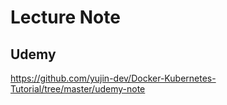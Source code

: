 # Lecture Note

## Udemy
https://github.com/yujin-dev/Docker-Kubernetes-Tutorial/tree/master/udemy-note